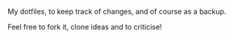 My dotfiles, to keep track of changes, and of course as a backup.

Feel free to fork it, clone ideas and to criticise!
